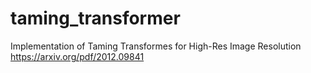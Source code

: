 # taming_transformer
Implementation of Taming Transformes for High-Res Image Resolution https://arxiv.org/pdf/2012.09841
